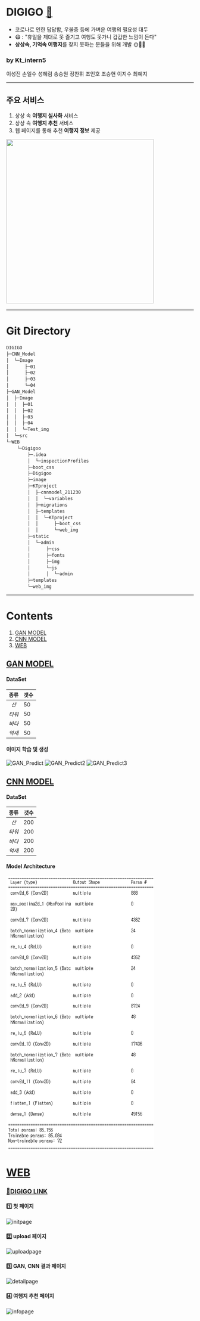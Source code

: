 # DIGIGO [:link:](http://ec2-15-164-97-115.ap-northeast-2.compute.amazonaws.com/)
 - 코로나로 인한 답답함, 우울증 등에 가벼운 여행의 필요성 대두  
 - :mask: : "휴일을 제대로 못 즐기고 여행도 못가니 갑갑한 느낌이 든다"  
 - **상상속, 기억속 여행지**를 찾지 못하는 분들을 위해 개발 :sun_with_face::palm_tree::blossom:

### by Kt_intern5
이성진 손일수 성혜림 송승원 정찬휘 조인호 조승현 이지수 최예지

***
## 주요 서비스
1. 상상 속 **여행지 실사화** 서비스
2. 상상 속 **여행지 추천** 서비스
3. 웹 페이지를 통해 추천 **여행지 정보** 제공

 <img src="https://user-images.githubusercontent.com/58840682/148007703-65feff4a-f487-49f6-b6cc-0b267d9ab6e6.png" width="396" height="441"/>

***

# Git Directory
``` bash
DIGIGO
├─CNN_Model
│  └─Image
│      ├─01
│      ├─02
│      ├─03
│      └─04
├─GAN_Model
│  ├─Image
│  │  ├─01
│  │  ├─02
│  │  ├─03
│  │  ├─04
│  │  └─Test_img
│  └─src
└─WEB
    └─Digigoo
        ├─.idea
        │  └─inspectionProfiles
        ├─boot_css
        ├─Digigoo
        ├─image
        ├─KTproject
        │  ├─cnnmodel_211230
        │  │  └─variables
        │  ├─migrations
        │  ├─templates
        │  │  └─KTproject
        │  │      ├─boot_css
        │  │      └─web_img
        ├─static
        │  └─admin
        │      ├─css
        │      ├─fonts
        │      ├─img
        │      └─js
        │      │  └─admin
        ├─templates
        └─web_img

```
***

# Contents
  1. [GAN MODEL](#GAN-MODEL)
  2. [CNN MODEL](#CNN-MODEL)
  3. [WEB](#WEB)
 
## [GAN MODEL](https://github.com/LSeongjin/DIGIGO/blob/main/GAN_Model/GAN_DIGIGO_KT.ipynb)

  #### DataSet  
  |종류|갯수|
  |:---:|---|
  |*산*|50|
  |*타워*|50|
  |*바다*|50|
  |*억새*|50| 
  
  #### 이미지 학습 및 생성

  ![GAN_Predict](https://user-images.githubusercontent.com/68309988/147800063-2b9ccd20-6938-412b-9e26-bd5e303cb385.png)
  ![GAN_Predict2](https://user-images.githubusercontent.com/68309988/147800082-32a5a3c3-4071-437b-95ef-faddfabac8d1.png)
  ![GAN_Predict3](https://user-images.githubusercontent.com/68309988/147800097-1104cd72-d155-41c1-8e0e-600d3e560f96.png)

## [CNN MODEL](https://github.com/LSeongjin/DIGIGO/blob/main/CNN_Model/model.ipynb)
  
  #### DataSet
  |종류|갯수|
  |:---:|---|
  |*산*|200|
  |*타워*|200|
  |*바다*|200|
  |*억새*|200|
  
  #### Model Architecture
  ![CNN_Model](https://github.com/LSeongjin/DIGIGO/blob/main/CNN_Model/CNN_model_architecture.png)
  
# [WEB](https://github.com/LSeongjin/DIGIGO/tree/main/WEB/Digigoo)
  
  ### [:link:DIGIGO LINK](http://ec2-15-164-97-115.ap-northeast-2.compute.amazonaws.com/)
  
  #### :one: 첫 페이지
![initpage](https://user-images.githubusercontent.com/52199642/147903768-5200a4b4-a7fa-4a6c-872a-005691c908ad.jpg)

  #### :two: upload 페이지
![uploadpage](https://user-images.githubusercontent.com/52199642/147903769-6e8b66d2-b922-4c46-a913-7a1b42ec8904.jpg)
  
  #### :three: GAN, CNN 결과 페이지
![detailpage](https://user-images.githubusercontent.com/58840682/147996607-db967e6b-52d2-48f3-acf3-35493151e3ed.PNG)
  
  #### :four: 여행지 추천 페이지
![infopage](https://user-images.githubusercontent.com/52199642/147903764-cc5b2167-b6be-45a9-a083-f47a94a33b3a.jpg)
